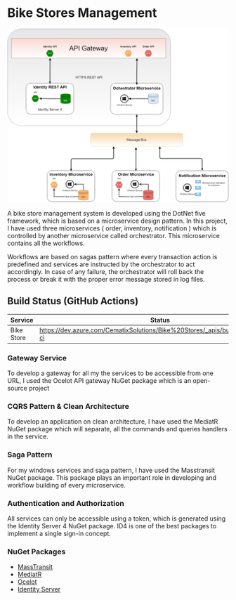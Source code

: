 # Bike Stores Management

![](https://github.com/qasimshk/CleverTalker/blob/master/BikeStore-System-Design.jpg)

A bike store management system is developed using the DotNet five framework, which is based on a microservice design pattern. In this project, I have used three microservices ( order, inventory, notification ) which is controlled by another microservice called orchestrator. This microservice contains all the workflows. 

Workflows are based on sagas pattern where every transaction action is predefined and services are instructed by the orchestrator to act accordingly. In case of any failure, the orchestrator will roll back the process or break it with the proper error message stored in log files.

## Build Status (GitHub Actions)

| Service | Status |
| ------------- | ------------- |
| Bike Store | https://dev.azure.com/CematixSolutions/Bike%20Stores/_apis/build/status/github-ci  |

### Gateway Service

To develop a gateway for all my the services to be accessible from one URL, I used the Ocelot API gateway NuGet package which is an open-source project 

### CQRS Pattern & Clean Architecture

To develop an application on clean architecture, I have used the MediatR NuGet package which will separate, all the commands and queries handlers in the service.

### Saga Pattern

For my windows services and saga pattern, I have used the Masstransit NuGet package. This package plays an important role in developing and workflow building of every microservice.

### Authentication and Authorization

All services can only be accessible using a token, which is generated using the Identity Server 4 NuGet package. ID4 is one of the best packages to implement a single sign-in concept. 


### NuGet Packages

- [MassTransit](https://masstransit-project.com/getting-started/)
- [MediatR](https://github.com/jbogard/MediatR)
- [Ocelot](https://ocelot.readthedocs.io/en/latest/index.html)
- [Identity Server](https://identityserver4.readthedocs.io/en/latest/)
